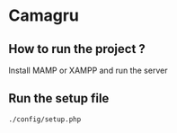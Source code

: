 # Camagru

## How to run the project ?
Install MAMP or XAMPP and run the server

## Run the setup file
```./config/setup.php```

